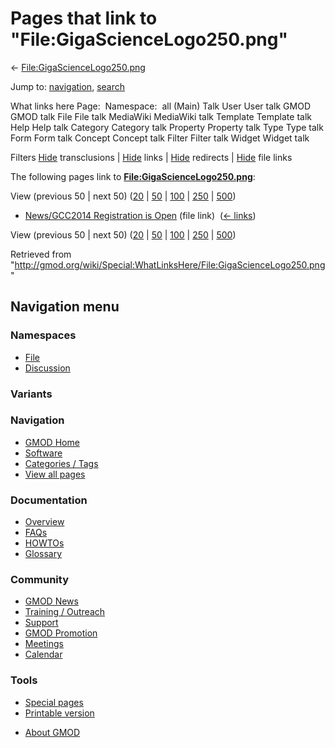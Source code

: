 <div id="mw-page-base" class="noprint">

</div>

<div id="mw-head-base" class="noprint">

</div>

<div id="content" class="mw-body" role="main">

<span id="top"></span>

<div id="mw-js-message" style="display:none;">

</div>



# <span dir="auto">Pages that link to "File:GigaScienceLogo250.png"</span>

<div id="bodyContent">

<div id="contentSub">

←
[File:GigaScienceLogo250.png](/wiki/File:GigaScienceLogo250.png "File:GigaScienceLogo250.png")

</div>

<div id="jump-to-nav" class="mw-jump">

Jump to: [navigation](#mw-navigation), [search](#p-search)

</div>

<div id="mw-content-text">

What links here Page:  Namespace:  all (Main) Talk User User talk GMOD
GMOD talk File File talk MediaWiki MediaWiki talk Template Template talk
Help Help talk Category Category talk Property Property talk Type Type
talk Form Form talk Concept Concept talk Filter Filter talk Widget
Widget talk

Filters
[Hide](/mediawiki/index.php?title=Special:WhatLinksHere/File:GigaScienceLogo250.png&hidetrans=1 "Special:WhatLinksHere/File:GigaScienceLogo250.png")
transclusions \|
[Hide](/mediawiki/index.php?title=Special:WhatLinksHere/File:GigaScienceLogo250.png&hidelinks=1 "Special:WhatLinksHere/File:GigaScienceLogo250.png")
links \|
[Hide](/mediawiki/index.php?title=Special:WhatLinksHere/File:GigaScienceLogo250.png&hideredirs=1 "Special:WhatLinksHere/File:GigaScienceLogo250.png")
redirects \|
[Hide](/mediawiki/index.php?title=Special:WhatLinksHere/File:GigaScienceLogo250.png&hideimages=1 "Special:WhatLinksHere/File:GigaScienceLogo250.png")
file links

The following pages link to
**[File:GigaScienceLogo250.png](/wiki/File:GigaScienceLogo250.png "File:GigaScienceLogo250.png")**:

View (previous 50 \| next 50)
([20](/mediawiki/index.php?title=Special:WhatLinksHere/File:GigaScienceLogo250.png&limit=20 "Special:WhatLinksHere/File:GigaScienceLogo250.png")
\|
[50](/mediawiki/index.php?title=Special:WhatLinksHere/File:GigaScienceLogo250.png&limit=50 "Special:WhatLinksHere/File:GigaScienceLogo250.png")
\|
[100](/mediawiki/index.php?title=Special:WhatLinksHere/File:GigaScienceLogo250.png&limit=100 "Special:WhatLinksHere/File:GigaScienceLogo250.png")
\|
[250](/mediawiki/index.php?title=Special:WhatLinksHere/File:GigaScienceLogo250.png&limit=250 "Special:WhatLinksHere/File:GigaScienceLogo250.png")
\|
[500](/mediawiki/index.php?title=Special:WhatLinksHere/File:GigaScienceLogo250.png&limit=500 "Special:WhatLinksHere/File:GigaScienceLogo250.png"))

- [News/GCC2014 Registration is
  Open](/wiki/News/GCC2014_Registration_is_Open "News/GCC2014 Registration is Open")
  (file link) ‎ <span class="mw-whatlinkshere-tools">([←
  links](/mediawiki/index.php?title=Special:WhatLinksHere&target=News%2FGCC2014+Registration+is+Open "Special:WhatLinksHere"))</span>

View (previous 50 \| next 50)
([20](/mediawiki/index.php?title=Special:WhatLinksHere/File:GigaScienceLogo250.png&limit=20 "Special:WhatLinksHere/File:GigaScienceLogo250.png")
\|
[50](/mediawiki/index.php?title=Special:WhatLinksHere/File:GigaScienceLogo250.png&limit=50 "Special:WhatLinksHere/File:GigaScienceLogo250.png")
\|
[100](/mediawiki/index.php?title=Special:WhatLinksHere/File:GigaScienceLogo250.png&limit=100 "Special:WhatLinksHere/File:GigaScienceLogo250.png")
\|
[250](/mediawiki/index.php?title=Special:WhatLinksHere/File:GigaScienceLogo250.png&limit=250 "Special:WhatLinksHere/File:GigaScienceLogo250.png")
\|
[500](/mediawiki/index.php?title=Special:WhatLinksHere/File:GigaScienceLogo250.png&limit=500 "Special:WhatLinksHere/File:GigaScienceLogo250.png"))

</div>

<div class="printfooter">

Retrieved from
"<http://gmod.org/wiki/Special:WhatLinksHere/File:GigaScienceLogo250.png>"

</div>

<div id="catlinks" class="catlinks catlinks-allhidden">

</div>

<div class="visualClear">

</div>

</div>

</div>

<div id="mw-navigation">

## Navigation menu

<div id="mw-head">



<div id="left-navigation">

<div id="p-namespaces" class="vectorTabs" role="navigation"
aria-labelledby="p-namespaces-label">

### Namespaces

- <span id="ca-nstab-image"><a href="/wiki/File:GigaScienceLogo250.png" accesskey="c"
  title="View the file page [c]">File</a></span>
- <span id="ca-talk"><a
  href="/mediawiki/index.php?title=File_talk:GigaScienceLogo250.png&amp;action=edit&amp;redlink=1"
  accesskey="t"
  title="Discussion about the content page [t]">Discussion</a></span>

</div>

<div id="p-variants" class="vectorMenu emptyPortlet" role="navigation"
aria-labelledby="p-variants-label">

### 

### Variants[](#)

<div class="menu">

</div>

</div>

</div>

<div id="right-navigation">





</div>



</div>

</div>

</div>

<div id="mw-panel">

<div id="p-logo" role="banner">

<a href="/wiki/Main_Page"
style="background-image: url(http://gmod.org/images/GMOD-cogs.png);"
title="Visit the main page"></a>

</div>

<div id="p-Navigation" class="portal" role="navigation"
aria-labelledby="p-Navigation-label">

### Navigation

<div class="body">

- <span id="n-GMOD-Home">[GMOD Home](/wiki/Main_Page)</span>
- <span id="n-Software">[Software](/wiki/GMOD_Components)</span>
- <span id="n-Categories-.2F-Tags">[Categories /
  Tags](/wiki/Categories)</span>
- <span id="n-View-all-pages">[View all
  pages](/wiki/Special:AllPages)</span>

</div>

</div>

<div id="p-Documentation" class="portal" role="navigation"
aria-labelledby="p-Documentation-label">

### Documentation

<div class="body">

- <span id="n-Overview">[Overview](/wiki/Overview)</span>
- <span id="n-FAQs">[FAQs](/wiki/Category:FAQ)</span>
- <span id="n-HOWTOs">[HOWTOs](/wiki/Category:HOWTO)</span>
- <span id="n-Glossary">[Glossary](/wiki/Glossary)</span>

</div>

</div>

<div id="p-Community" class="portal" role="navigation"
aria-labelledby="p-Community-label">

### Community

<div class="body">

- <span id="n-GMOD-News">[GMOD News](/wiki/GMOD_News)</span>
- <span id="n-Training-.2F-Outreach">[Training /
  Outreach](/wiki/Training_and_Outreach)</span>
- <span id="n-Support">[Support](/wiki/Support)</span>
- <span id="n-GMOD-Promotion">[GMOD
  Promotion](/wiki/GMOD_Promotion)</span>
- <span id="n-Meetings">[Meetings](/wiki/Meetings)</span>
- <span id="n-Calendar">[Calendar](/wiki/Calendar)</span>

</div>

</div>

<div id="p-tb" class="portal" role="navigation"
aria-labelledby="p-tb-label">

### Tools

<div class="body">

- <span id="t-specialpages"><a href="/wiki/Special:SpecialPages" accesskey="q"
  title="A list of all special pages [q]">Special pages</a></span>
- <span id="t-print"><a
  href="/mediawiki/index.php?title=Special:WhatLinksHere/File:GigaScienceLogo250.png&amp;printable=yes"
  rel="alternate" accesskey="p"
  title="Printable version of this page [p]">Printable version</a></span>

</div>

</div>

</div>

</div>

<div id="footer" role="contentinfo">

- <span id="footer-places-about">[About
  GMOD](/wiki/GMOD:About "GMOD:About")</span>

<!-- -->






</div>
